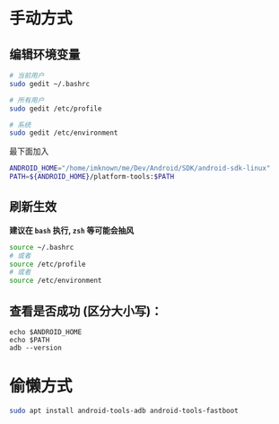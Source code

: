# 手动方式
## 编辑环境变量
``` bash
# 当前用户
sudo gedit ~/.bashrc

# 所有用户
sudo gedit /etc/profile

# 系统
sudo gedit /etc/environment
```

最下面加入
``` bash
ANDROID_HOME="/home/imknown/me/Dev/Android/SDK/android-sdk-linux"
PATH=${ANDROID_HOME}/platform-tools:$PATH
```

## 刷新生效
**建议在 `bash` 执行, `zsh` 等可能会抽风**

``` bash
source ~/.bashrc
# 或者
source /etc/profile
# 或者
source /etc/environment
```

## 查看是否成功 (区分大小写)：
```
echo $ANDROID_HOME
echo $PATH
adb --version
```

# 偷懒方式
``` bash
sudo apt install android-tools-adb android-tools-fastboot
```
